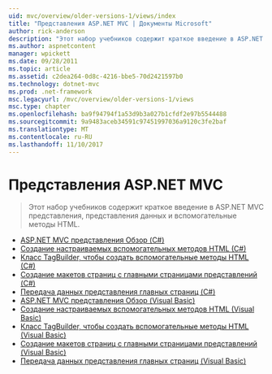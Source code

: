 ```yaml
---
uid: mvc/overview/older-versions-1/views/index
title: "Представления ASP.NET MVC | Документы Microsoft"
author: rick-anderson
description: "Этот набор учебников содержит краткое введение в ASP.NET MVC представления, представления данных и вспомогательные методы HTML."
ms.author: aspnetcontent
manager: wpickett
ms.date: 09/28/2011
ms.topic: article
ms.assetid: c2dea264-0d8c-4216-bbe5-70d2421597b0
ms.technology: dotnet-mvc
ms.prod: .net-framework
msc.legacyurl: /mvc/overview/older-versions-1/views
msc.type: chapter
ms.openlocfilehash: ba9f94794f1a53d9b3a027b1cfdf2e97b5544488
ms.sourcegitcommit: 9a9483aceb34591c97451997036a9120c3fe2baf
ms.translationtype: MT
ms.contentlocale: ru-RU
ms.lasthandoff: 11/10/2017
---
```

<a name="aspnet-mvc-views"></a>Представления ASP.NET MVC
====================
> Этот набор учебников содержит краткое введение в ASP.NET MVC представления, представления данных и вспомогательные методы HTML.


- [ASP.NET MVC представления Обзор (C#)](asp-net-mvc-views-overview-cs.md)
- [Создание настраиваемых вспомогательных методов HTML (C#)](creating-custom-html-helpers-cs.md)
- [Класс TagBuilder, чтобы создать вспомогательные методы HTML (C#)](using-the-tagbuilder-class-to-build-html-helpers-cs.md)
- [Создание макетов страниц с главными страницами представлений (C#)](creating-page-layouts-with-view-master-pages-cs.md)
- [Передача данных представления главных страниц (C#)](passing-data-to-view-master-pages-cs.md)
- [ASP.NET MVC представления Обзор (Visual Basic)](asp-net-mvc-views-overview-vb.md)
- [Создание настраиваемых вспомогательных методов HTML (Visual Basic)](creating-custom-html-helpers-vb.md)
- [Класс TagBuilder, чтобы создать вспомогательные методы HTML (Visual Basic)](using-the-tagbuilder-class-to-build-html-helpers-vb.md)
- [Создание макетов страниц с главными страницами представлений (Visual Basic)](creating-page-layouts-with-view-master-pages-vb.md)
- [Передача данных представления главных страниц (Visual Basic)](passing-data-to-view-master-pages-vb.md)
